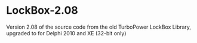 # LockBox-2.08
Version 2.08 of the source code from the old TurboPower LockBox Library, upgraded to for Delphi 2010 and XE (32-bit only)

